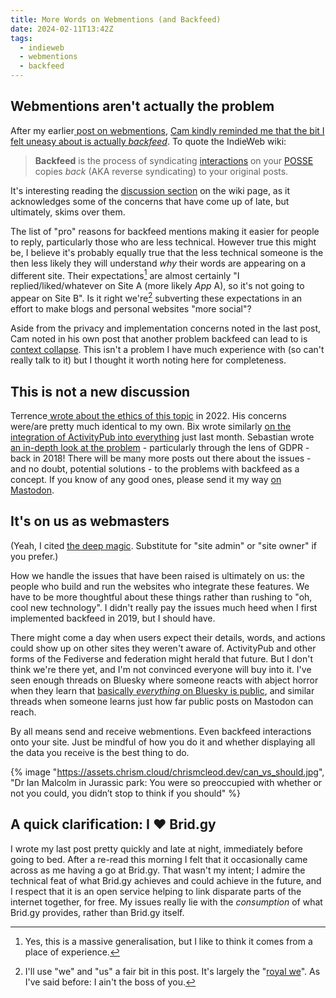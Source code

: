```yaml
---
title: More Words on Webmentions (and Backfeed)
date: 2024-02-11T13:42Z
tags:
  - indieweb
  - webmentions
  - backfeed
---
```

## Webmentions aren't actually the problem
After my earlier[ post on webmentions](https://chrismcleod.dev/blog/some-words-on-webmentions/), <a href="https://campegg.com/2024/02/11/over-the-last.html" class="u-in-reply-to">Cam kindly reminded me that the bit I felt uneasy about is actually <em>backfeed</em></a>. To quote the IndieWeb wiki:

> **Backfeed** is the process of syndicating [interactions](https://indieweb.org/interactions "interactions") on your [POSSE](https://indieweb.org/POSSE "POSSE") copies _back_ (AKA reverse syndicating) to your original posts.

It's interesting reading the [discussion section](https://indieweb.org/backfeed#Discussion) on the wiki page, as it acknowledges some of the concerns that have come up of late, but ultimately, skims over them.

The list of "pro" reasons for backfeed mentions making it easier for people to reply, particularly those who are less technical. However true this might be, I believe it's probably equally true that the less technical someone is the then less likely they will understand *why* their words are appearing on a different site. Their expectations[^1] are almost certainly "I replied/liked/whatever on Site A (more likely *App* A), so it's not going to appear on Site B". Is it right we're[^2] subverting these expectations in an effort to make blogs and personal websites "more social"?

Aside from the privacy and implementation concerns noted in the last post, Cam noted in his own post that another problem backfeed can lead to is [context collapse](https://indieweb.org/context_collapse). This isn't a problem I have much experience with (so can't really talk to it) but I thought it worth noting here for completeness.

## This is not a new discussion
Terrence[ wrote about the ethics of this topic](https://shkspr.mobi/blog/2022/12/the-ethics-of-syndicating-comments-using-webmentions/) in 2022. His concerns were/are pretty much identical to my own. Bix wrote similarly [on the integration of ActivityPub into everything](https://bix.blog/2024/01/11/activitypub-is-to-the-indieweb-as-a-i-is-to-silicon-valley/) just last month. Sebastian wrote [an in-depth look at the problem](https://sebastiangreger.net/2018/05/indieweb-privacy-challenge-webmentions-backfeeds-gdpr/) - particularly through the lens of GDPR - back in 2018! There will be many more posts out there about the issues - and no doubt, potential solutions - to the problems with backfeed as a concept. If you know of any good ones, please send it my way [on Mastodon](https://social.lol/@chrisplusplus).

## It's on us as webmasters
(Yeah, I cited [the deep magic](https://thehistoryoftheweb.com/postscript/what-happened-to-the-webmaster/). Substitute for "site admin" or "site owner" if you prefer.)

How we handle the issues that have been raised is ultimately on us: the people who build and run the websites who integrate these features. We have to be more thoughtful about these things rather than rushing to "oh, cool new technology". I didn't really pay the issues much heed when I first implemented backfeed in 2019, but I should have.

There might come a day when users expect their details, words, and actions could show up on other sites they weren't aware of. ActivityPub and other forms of the Fediverse and federation might herald that future. But I don't think we're there yet, and I'm not convinced everyone will buy into it. I've seen enough threads on Bluesky where someone reacts with abject horror when they learn that [basically *everything* on Bluesky is public](https://bsky.social/about/blog/5-19-2023-user-faq), and similar threads when someone learns just how far public posts on Mastodon can reach.

By all means send and receive webmentions. Even backfeed interactions onto your site. Just be mindful of how you do it and whether displaying all the data you receive is the best thing to do.

{% image "https://assets.chrism.cloud/chrismcleod.dev/can_vs_should.jpg", "Dr Ian Malcolm in Jurassic park: You were so preoccupied with whether or not you could, you didn’t stop to think if you should" %}

## A quick clarification: I ❤️ Brid.gy
I wrote my last post pretty quickly and late at night, immediately before going to bed. After a re-read this morning I felt that it occasionally came across as me having a go at Brid.gy. That wasn't my intent; I admire the technical feat of what Brid.gy achieves and could achieve in the future, and I respect that it is an open service helping to link disparate parts of the internet together, for free. My issues really lie with the *consumption* of what Brid.gy provides, rather than Brid.gy itself.

[^1]: Yes, this is a massive generalisation, but I like to think it comes from a place of experience.
[^2]: I'll use "we" and "us" a fair bit in this post. It's largely the "[royal we](https://en.wikipedia.org/wiki/Royal_we)". As I've said before: I ain't the boss of you.
